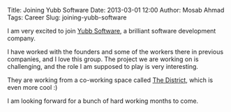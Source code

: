 Title: Joining Yubb Software Date: 2013-03-01 12:00 Author: Mosab Ahmad Tags:
Career Slug: joining-yubb-software

I am very excited to join [Yubb Software](http://www.yubb-software.com), a
brilliant software development company. 

I have worked with the founders and some of the workers there in previous
companies, and I love this group. The project we are working on is challenging,
  and the role I am supposed to play is very interesting.

They are working from a co-working space called [The
District](http://www.district-egypt.com/), which is even more cool :)


I am looking forward for a bunch of hard working months to come.


